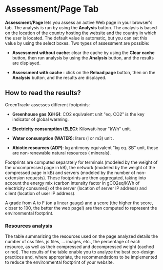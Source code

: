# **Assessment/Page Tab** 

**Assessment/Page** lets you assess an active Web page in your browser's tab. The analysis is run by using the **Analysis** button. The analysis is based on the location of the country hosting the website and the country in which the user is located. The default value is automatic, but you can set this value by using the select boxes. Two types of assessment are possible: 

- **Assessment without cache**: clear the cache by using the **Clear cache** button, then run analysis by using the **Analysis** button, and the results are displayed.

- **Assessment with cache** : click on the **Reload page** button, then on the **Analysis** button, and the results are displayed.

## How to read the results?

GreenTrackr assesses different footprints:

- **Greenhouse gas (GHG)**: CO2 equivalent unit "eq. CO2" is the key indicator of global warming. 

- **Electricity consumption (ELEC)**: Kilowatt-hour "kWh" unit.

- **Water consumption (WATER)**: liters (l or m3) unit . 

- **Abiotic resources (ADP)**: kg antimony equivalent "kg eq. SB" unit, these are non-renewable natural resources ( minerals).  

Footprints are computed separately for terminals (modeled by the weight of the uncompressed page in kB), the network (modeled by the weight of the compressed page in kB) and servers (modeled by the number of non-extension requests). These footprints are then aggregated, taking into account the energy mix (carbon intensity factor in gCO2eq/kWh of electricity consumed) of the server (location of server IP address) and client (location of user IP address).

A grade from A to F (on a linear gauge) and a score (the higher the score, closer to 100, the better the web page!) are then computed to represent the environmental footprint.

### Resources analysis 

The table summarizing the resources used on the page analyzed details the number of css files, js files, $\dots$ images, etc., the percentage of each resource, as well as their compressed and decompressed weight (cached or not). The results of the table enable you to analyze the best eco-design practices and, where appropriate, the recommendations to be implemented to reduce the environmental footprint of your website. 